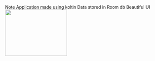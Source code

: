 Note
Application made using koltin
Data stored in Room db
Beautiful UI
<img src="[URL](https://github.com/dhanushcodev/Notes-App/blob/main/notesAppScreenShot/homeScreenEmpty.jpg)https://github.com/dhanushcodev/Notes-App/blob/main/notesAppScreenShot/homeScreenEmpty.jpg" width="200" height="150">
